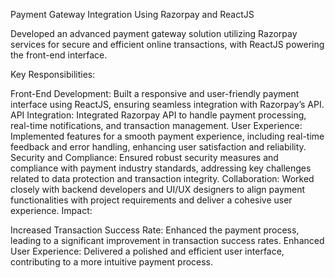 Payment Gateway Integration Using Razorpay and ReactJS

Developed an advanced payment gateway solution utilizing Razorpay services for secure and efficient online transactions, with ReactJS powering the front-end interface.

Key Responsibilities:

Front-End Development: Built a responsive and user-friendly payment interface using ReactJS, ensuring seamless integration with Razorpay’s API.
API Integration: Integrated Razorpay API to handle payment processing, real-time notifications, and transaction management.
User Experience: Implemented features for a smooth payment experience, including real-time feedback and error handling, enhancing user satisfaction and reliability.
Security and Compliance: Ensured robust security measures and compliance with payment industry standards, addressing key challenges related to data protection and transaction integrity.
Collaboration: Worked closely with backend developers and UI/UX designers to align payment functionalities with project requirements and deliver a cohesive user experience.
Impact:

Increased Transaction Success Rate: Enhanced the payment process, leading to a significant improvement in transaction success rates.
Enhanced User Experience: Delivered a polished and efficient user interface, contributing to a more intuitive payment process.
